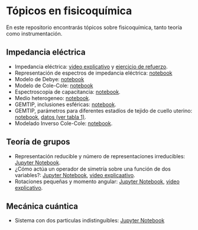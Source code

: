 # Tópicos en fisicoquímica
En este repositorio encontrarás tópicos sobre fisicoquímica, tanto teoría como instrumentación.

## Impedancia eléctrica
+ Impedancia eléctrica: [video explicativo](https://youtu.be/Il2dNcMS3es) y [ejercicio de refuerzo](https://colab.research.google.com/github/davidalejandromiranda/fisicoquimica/blob/master/impedancia/impedancia_def_refuerzo.ipynb).
+ Representación de espectros de impedancia eléctrica: [notebook](https://colab.research.google.com/github/davidalejandromiranda/fisicoquimica/blob/master/impedancia/RepresentacionEspectrosImpedanciaElectrica.ipynb)
+ Modelo de Debye: [notebook](https://colab.research.google.com/github/davidalejandromiranda/fisicoquimica/blob/master/impedancia/ModeloDebye.ipynb)
+ Modelo de Cole-Cole: [notebook](https://colab.research.google.com/github/davidalejandromiranda/fisicoquimica/blob/master/impedancia/ModeloColeCole.ipynb)
+ Espectroscopia de capacitancia: [notebook](https://colab.research.google.com/github/davidalejandromiranda/fisicoquimica/blob/master/impedancia/Espectroscopia_de_Capacitancia.ipynb).
+ Medio heterogeneo: [notebook](https://colab.research.google.com/github/davidalejandromiranda/fisicoquimica/blob/master/impedancia/medio_heterogeneo.ipynb).
+ GEMTIP, inclusiones esféricas: [notebook](https://colab.research.google.com/github/davidalejandromiranda/fisicoquimica/blob/master/impedancia/GEMTIP_InclusionesEsfericas.ipynb).
+ GEMTIP, parámetros para diferentes estadíos de tejido de cuello uterino: [notebook](https://colab.research.google.com/github/davidalejandromiranda/fisicoquimica/blob/master/impedancia/GEMTIP_TissueDataModeling.ipynb), [datos (ver tabla 1)](https://iopscience.iop.org/article/10.1088/1742-6596/434/1/012056/pdf).
+ Modelado Inverso Cole-Cole: [notebook](https://colab.research.google.com/github/davidalejandromiranda/fisicoquimica/blob/master/impedancia/ModeladoInversoColeCole.ipynb).

## Teoría de grupos
+ Representación reducible y número de representaciones irreducibles: [Jupyter Notebook](https://colab.research.google.com/github/davidalejandromiranda/fisicoquimica/blob/master/quantum/representaciones_reducibles.ipynb).
+ ¿Cómo actúa un operador de simetría sobre una función de dos variables?: [Jupyter Notebook](https://colab.research.google.com/github/davidalejandromiranda/fisicoquimica/blob/master/quantum/Operador_Cn_Sobre_Funcion.ipynb), [video explicaativo](https://youtu.be/aR-XsWcDReM).
+ Rotaciones pequeñas y momento angular: [Jupyter Notebook](https://colab.research.google.com/github/davidalejandromiranda/fisicoquimica/blob/master/quantum/rotation_3d.ipynb), [video explicativo](https://youtu.be/Xqgw87MM1dc).

## Mecánica cuántica
+ Sistema con dos particulas indistinguibles: [Jupyter Notebook](https://colab.research.google.com/github/davidalejandromiranda/fisicoquimica/blob/master/quantum/two_qparticles.ipynb)